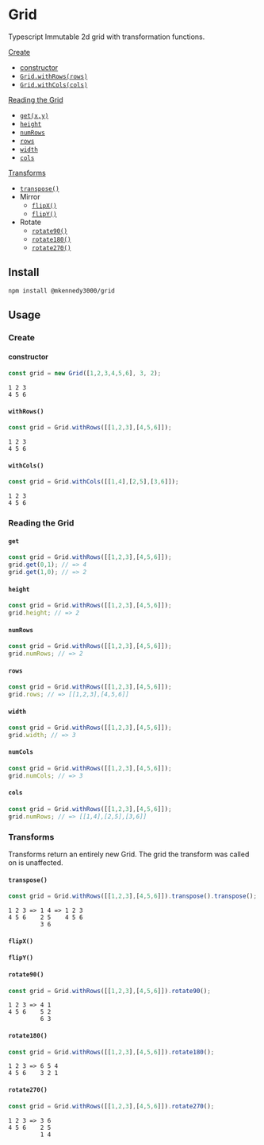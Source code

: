 # Grid

Typescript Immutable 2d grid with transformation functions.

[Create](#create)
* [constructor](#constructor)
* [`Grid.withRows(rows)`](#withrows)
* [`Grid.withCols(cols)`](#withcols)


[Reading the Grid](#reading-the-grid)
* [`get(x,y)`](#get)
* [`height`](#height)
* [`numRows`](#numrows)
* [`rows`](#rows)
* [`width`](#width)
* [`cols`](#cols)

[Transforms](#transforms)
* [`transpose()`](#transpose)
* Mirror
    * [`flipX()`](#flipx)
    * [`flipY()`](#flipy)
* Rotate
    * [`rotate90()`](#rotate90)
    * [`rotate180()`](#rotate180)
    * [`rotate270()`](#rotate270)

## Install
```
npm install @mkennedy3000/grid
```

## Usage

### Create

#### constructor
```typescript
const grid = new Grid([1,2,3,4,5,6], 3, 2);
```
```
1 2 3
4 5 6
```

#### `withRows()`
```typescript
const grid = Grid.withRows([[1,2,3],[4,5,6]]);
```
```
1 2 3
4 5 6
```

#### `withCols()`
```typescript
const grid = Grid.withCols([[1,4],[2,5],[3,6]]);
```
```
1 2 3
4 5 6
```

### Reading the Grid

#### `get`
```typescript
const grid = Grid.withRows([[1,2,3],[4,5,6]]);
grid.get(0,1); // => 4
grid.get(1,0); // => 2
```
#### `height`
```typescript
const grid = Grid.withRows([[1,2,3],[4,5,6]]);
grid.height; // => 2
```
#### `numRows`
```typescript
const grid = Grid.withRows([[1,2,3],[4,5,6]]);
grid.numRows; // => 2
```
#### `rows`
```typescript
const grid = Grid.withRows([[1,2,3],[4,5,6]]);
grid.rows; // => [[1,2,3],[4,5,6]]
```
#### `width`
```typescript
const grid = Grid.withRows([[1,2,3],[4,5,6]]);
grid.width; // => 3
```
#### `numCols`
```typescript
const grid = Grid.withRows([[1,2,3],[4,5,6]]);
grid.numCols; // => 3
```
#### `cols`
```typescript
const grid = Grid.withRows([[1,2,3],[4,5,6]]);
grid.numRows; // => [[1,4],[2,5],[3,6]]
```

### Transforms

Transforms return an entirely new Grid. The grid the transform was called on is unaffected.

#### `transpose()`
```typescript
const grid = Grid.withRows([[1,2,3],[4,5,6]]).transpose().transpose();
```
```
1 2 3 => 1 4 => 1 2 3
4 5 6    2 5    4 5 6
         3 6
```
#### `flipX()`
#### `flipY()`
#### `rotate90()`
```typescript
const grid = Grid.withRows([[1,2,3],[4,5,6]]).rotate90();
```
```
1 2 3 => 4 1
4 5 6    5 2
         6 3
```
#### `rotate180()`
```typescript
const grid = Grid.withRows([[1,2,3],[4,5,6]]).rotate180();
```
```
1 2 3 => 6 5 4
4 5 6    3 2 1
```
#### `rotate270()`
```typescript
const grid = Grid.withRows([[1,2,3],[4,5,6]]).rotate270();
```
```
1 2 3 => 3 6
4 5 6    2 5
         1 4
```
